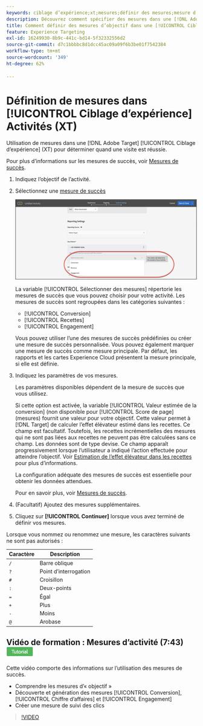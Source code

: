 ```yaml
---
keywords: ciblage d’expérience;xt;mesures;définir des mesures;mesure d’objectif;paramètres d’activité;mesure de succès;conversion;recettes;engagement
description: Découvrez comment spécifier des mesures dans une [!DNL Adobe Target] [!UICONTROL Ciblage d’expérience] pour déterminer le moment où une visite est réussie, par exemple [!UICONTROL Conversion], [!UICONTROL Recettes], ou [!UICONTROL Engagement].
title: Comment définir des mesures d’objectif dans une [!UICONTROL Ciblage d’expérience] Activité ?
feature: Experience Targeting
exl-id: 16249930-8b9c-441c-bd14-5f32332556d2
source-git-commit: d7c1bbbbc8d1dcc45ac09a09f6b3be01f7542384
workflow-type: tm+mt
source-wordcount: '349'
ht-degree: 62%

---
```


# Définition de mesures dans [!UICONTROL Ciblage d’expérience] Activités (XT)

Utilisation de mesures dans une [!DNL Adobe Target] [!UICONTROL Ciblage d’expérience] (XT) pour déterminer quand une visite est réussie.

Pour plus d’informations sur les mesures de succès, voir [Mesures de succès](/help/main/c-activities/r-success-metrics/success-metrics.md#reference_D011575C85DA48E989A244593D9B9924).

1. Indiquez l’objectif de l’activité.
1. Sélectionnez une [mesure de succès](/help/main/c-activities/r-success-metrics/success-metrics.md#reference_D011575C85DA48E989A244593D9B9924)

   ![Sélectionner la mesure de succès](/help/main/c-activities/t-experience-target/t-xt-create/assets/ab_metrics-new.png)

   La variable [!UICONTROL Sélectionner des mesures] répertorie les mesures de succès que vous pouvez choisir pour votre activité. Les mesures de succès sont regroupées dans les catégories suivantes :

   * [!UICONTROL Conversion]
   * [!UICONTROL Recettes]
   * [!UICONTROL Engagement]

   Vous pouvez utiliser l’une des mesures de succès prédéfinies ou créer une mesure de succès personnalisée. Vous pouvez également marquer une mesure de succès comme mesure principale. Par défaut, les rapports et les cartes Experience Cloud présentent la mesure principale, si elle est définie.
1. Indiquez les paramètres de vos mesures.

   Les paramètres disponibles dépendent de la mesure de succès que vous utilisez.

   Si cette option est activée, la variable [!UICONTROL Valeur estimée de la conversion] (non disponible pour [!UICONTROL Score de page] (mesures) fournit une valeur pour votre objectif. Cette valeur permet à [!DNL Target] de calculer l’effet élévateur estimé dans les recettes. Ce champ est facultatif. Toutefois, les recettes incrémentielles des mesures qui ne sont pas liées aux recettes ne peuvent pas être calculées sans ce champ. Les données sont de type devise. Ce champ apparaît progressivement lorsque l’utilisateur a indiqué l’action effectuée pour atteindre l’objectif. Voir [Estimation de l’effet élévateur dans les recettes](/help/main/administrating-target/r-target-account-preferences/estimating-lift-in-revenue.md) pour plus d’informations.

   La configuration adéquate des mesures de succès est essentielle pour obtenir les données attendues.

   Pour en savoir plus, voir [Mesures de succès](/help/main/c-activities/r-success-metrics/success-metrics.md#reference_D011575C85DA48E989A244593D9B9924).

1. (Facultatif) Ajoutez des mesures supplémentaires.
1. Cliquez sur **[!UICONTROL Continuer]** lorsque vous avez terminé de définir vos mesures. 


Lorsque vous nommez ou renommez une mesure, les caractères suivants ne sont pas autorisés :

| Caractère | Description |
|--- |--- |
| `/` | Barre oblique |
| `?` | Point d’interrogation |
| `#` | Croisillon |
| `:` | Deux-points |
| `=` | Égal |
| `+` | Plus |
| `-` | Moins |
| `@` | Arobase |

## Vidéo de formation : Mesures d’activité (7:43) ![Badge de tutoriel](/help/main/assets/tutorial.png)

Cette vidéo comporte des informations sur l’utilisation des mesures de succès.

* Comprendre les mesures d’« objectif »
* Découverte et génération des mesures [!UICONTROL Conversion], [!UICONTROL Chiffre d’affaires] et [!UICONTROL Engagement]
* Créer une mesure de suivi des clics

>[!VIDEO](https://video.tv.adobe.com/v/17380)
